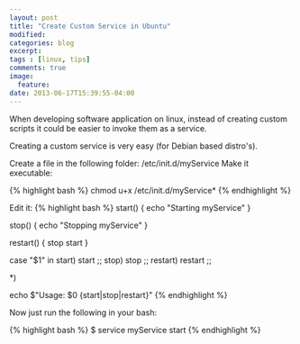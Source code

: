 ```yaml
---
layout: post
title: "Create Custom Service in Ubuntu"
modified:
categories: blog
excerpt:
tags : [linux, tips]
comments: true
image:
  feature:
date: 2013-06-17T15:39:55-04:00
---
```


When developing software application on linux, instead of creating custom scripts it could be easier to invoke them as a service.

Creating a custom service is very easy (for Debian based distro's).

Create a file in the following folder: /etc/init.d/myService
Make it executable:

{% highlight bash %}
chmod u+x /etc/init.d/myService*
{% endhighlight %}

Edit it:
{% highlight bash %}
start() {
        echo "Starting myService"
}

stop() {
        echo "Stopping myService"
}

restart() {
        stop
        start
}

case "$1" in 
start)
        start
;;
stop)
        stop
;;
restart)
        restart
;;

*)

echo $"Usage: $0 {start|stop|restart}"
{% endhighlight %}

Now just run the following in your bash:

{% highlight bash %}
$ service myService start
{% endhighlight %}